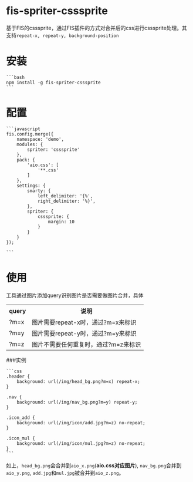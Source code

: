 fis-spriter-csssprite
=====================
基于FIS的csssprite，通过FIS插件的方式对合并后的css进行csssprite处理。其支持`repeat-x, repeat-y, background-position`

安装
==

    ```bash
    npm install -g fis-spriter-csssprite
    ```

配置
==
    ```javascript
    fis.config.merge({
        namespace: 'demo',
        modules: {
            spriter: 'csssprite' 
        },
        pack: {
            'aio.css': [
                '**.css'
            ]
        },
        settings: {
            smarty: {
                left_delimiter: '{%',
                right_delimiter: '%}',
            },
            spriter: {
                csssprite: {
                    margin: 10
                }
            }
        }
    });

    ```

使用
==
工具通过图片添加query识别图片是否需要做图片合并，具体

<table>
    <tr>
        <th>query</th>
        <th>说明</th>
    </tr>
    <tr>
        <td>?m=x</td>
        <td>图片需要repeat-x时，通过?m=x来标识</td>
    </tr>
    <tr>
        <td>?m=y</td>
        <td>图片需要repeat-y时，通过?m=y来标识</td>
    </tr>
    <tr>
        <td>?m=z</td>
        <td>图片不需要任何重复时，通过?m=z来标识</td>
    </tr>
</table>

###实例

    ```css
    .header {
        background: url(/img/head_bg.png?m=x) repeat-x;
    }
    
    .nav {
        background: url(/img/nav_bg.png?m=y) repeat-y;
    }
    
    .icon_add {
        background: url(/img/icon/add.jpg?m=z) no-repeat;
    }
    
    .icon_mul {
        background: url(/img/icon/mul.jpg?m=z) no-repeat;
    }
    ```
如上，`head_bg.png`会合并到`aio_x.png`(**aio.css对应图片**), `nav_bg.png`合并到`aio_y.png`, `add.jpg`和`mul.jpg`被合并到`aio_z.png`。